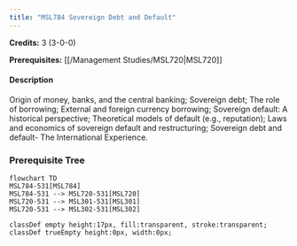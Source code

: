 ```yaml
---
title: "MSL784 Sovereign Debt and Default"
---
```

**Credits:** 3 (3-0-0)

**Prerequisites:** [[/Management Studies/MSL720|MSL720]]

#### Description
Origin of money, banks, and the central banking; Sovereign debt; The role of borrowing; External and foreign currency borrowing; Sovereign default: A historical perspective; Theoretical models of default (e.g., reputation); Laws and economics of sovereign default and restructuring; Sovereign debt and default- The International Experience.

### Prerequisite Tree

```mermaid
flowchart TD
MSL784-531[MSL784]
MSL784-531 --> MSL720-531[MSL720]
MSL720-531 --> MSL301-531[MSL301]
MSL720-531 --> MSL302-531[MSL302]

classDef empty height:17px, fill:transparent, stroke:transparent;
classDef trueEmpty height:0px, width:0px;
```